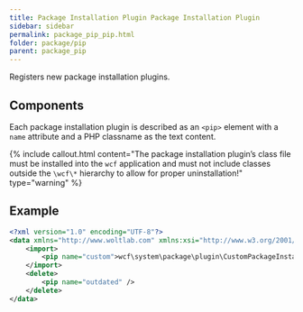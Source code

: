 ```yaml
---
title: Package Installation Plugin Package Installation Plugin
sidebar: sidebar
permalink: package_pip_pip.html
folder: package/pip
parent: package_pip
---
```


Registers new package installation plugins.

## Components

Each package installation plugin is described as an `<pip>` element with a `name` attribute and a PHP classname as the text content.

{% include callout.html content="The package installation plugin’s class file must be installed into the `wcf` application and must not include classes outside the `\wcf\*` hierarchy to allow for proper uninstallation!" type="warning" %}

## Example

```xml
<?xml version="1.0" encoding="UTF-8"?>
<data xmlns="http://www.woltlab.com" xmlns:xsi="http://www.w3.org/2001/XMLSchema-instance" xsi:schemaLocation="http://www.woltlab.com http://www.woltlab.com/XSD/tornado/packageInstallationPlugin.xsd">
	<import>
		<pip name="custom">wcf\system\package\plugin\CustomPackageInstallationPlugin</pip>
	</import>
	<delete>
		<pip name="outdated" />
	</delete>
</data>
```
